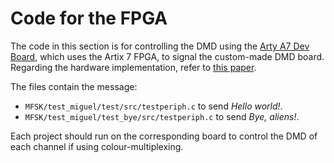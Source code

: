 # Code for the FPGA

The code in this section is for controlling the DMD using the [Arty A7 Dev Board](https://www.xilinx.com/products/boards-and-kits/1-w51quh.html), which uses the Artix 7 FPGA, to signal the custom-made DMD board.
Regarding the hardware implementation, refer to [this paper](https://www.usenix.org/conference/nsdi22/presentation/xu-talia).

The files contain the message:
* ``MFSK/test_miguel/test/src/testperiph.c`` to send _Hello world!_.
* ``MFSK/test_miguel/test_bye/src/testperiph.c`` to send _Bye, aliens!_.

Each project should run on the corresponding board to control the DMD of each channel if using colour-multiplexing.
